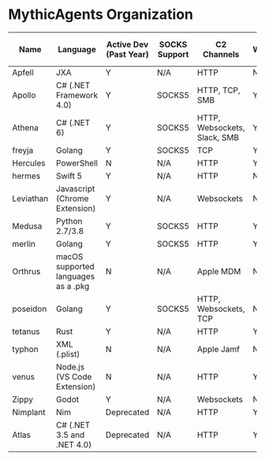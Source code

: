 # MythicAgents Organization
|Name|Language|Active Dev (Past Year)|SOCKS Support|C2 Channels|Windows|macOS x64|macOS M-series|Linux|
|----|--------|----------------------|-------------|-----------|-------|---------|--------------|-----|
|Apfell|JXA|Y|N/A|HTTP|N|Y|Y|N|
|Apollo|C# (.NET Framework 4.0)|Y|SOCKS5|HTTP, TCP, SMB|Y|N|N|N|
|Athena|C# (.NET 6)|Y|SOCKS5|HTTP, Websockets, Slack, SMB|Y|Y|Y|Y|
|freyja|Golang|Y|SOCKS5|TCP|Y|Y|Y|Y|
|Hercules|PowerShell|N|N/A|HTTP|Y|N|N|N|
|hermes|Swift 5|Y|N/A|HTTP|N|Y|Y|N|
|Leviathan|Javascript (Chrome Extension)|Y|N/A|Websockets|N|N|N|N|
|Medusa|Python 2.7/3.8|Y|SOCKS5|HTTP|Y|Y|Y|Y|
|merlin|Golang|Y|SOCKS5|HTTP|Y|Y|Y|Y|
|Orthrus|macOS supported languages as a .pkg|N|N/A|Apple MDM|N|Y|Y|N|
|poseidon|Golang|Y|SOCKS5|HTTP, Websockets, TCP|N|Y|Y|Y|
|tetanus|Rust|Y|N/A|HTTP|Y|N|N|Y|
|typhon|XML (.plist)|N|N/A|Apple Jamf|N|Y|Y|N|
|venus|Node.js (VS Code Extension)|N|N/A|HTTP|Y|Y|Y|Y|
|Zippy|Godot|Y|N/A|Websockets|N|N|N|Y|
|Nimplant|Nim|Deprecated|N/A|HTTP|Y|N|N|Y|
|Atlas|C# (.NET 3.5 and .NET 4.0)|Deprecated|N/A|HTTP|Y|N|N|N|